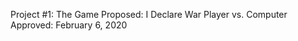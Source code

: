 Project #1: The Game
Proposed: I Declare War
          Player vs. Computer
Approved: February 6, 2020
